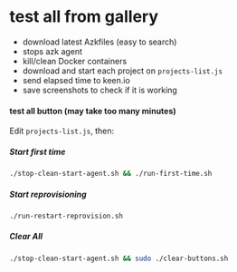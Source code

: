 # test all from gallery

- download latest Azkfiles (easy to search)
- stops azk agent
- kill/clean Docker containers
- download and start each project on `projects-list.js`
- send elapsed time to keen.io
- save screenshots to check if it is working

#### test all button (may take too many minutes)

Edit `projects-list.js`, then:

##### Start first time

```sh
./stop-clean-start-agent.sh && ./run-first-time.sh
```

##### Start reprovisioning

```sh
./run-restart-reprovision.sh
```

##### Clear All

```sh
./stop-clean-start-agent.sh && sudo ./clear-buttons.sh
```
